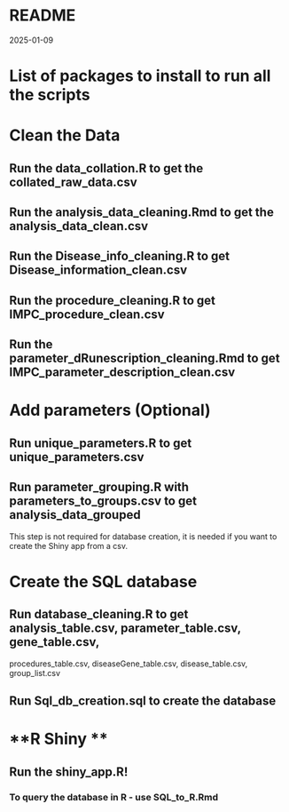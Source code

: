 README
================
2025-01-09

# **List of packages to install to run all the scripts**

# **Clean the Data**

## Run the data_collation.R to get the collated_raw_data.csv

## Run the analysis_data_cleaning.Rmd to get the analysis_data_clean.csv

## Run the Disease_info_cleaning.R to get Disease_information_clean.csv

## Run the procedure_cleaning.R to get IMPC_procedure_clean.csv

## Run the parameter_dRunescription_cleaning.Rmd to get IMPC_parameter_description_clean.csv

# **Add parameters (Optional)**

## Run unique_parameters.R to get unique_parameters.csv

## Run parameter_grouping.R with parameters_to_groups.csv to get analysis_data_grouped

This step is not required for database creation, it is needed if you
want to create the Shiny app from a csv.

# **Create the SQL database**

## Run database_cleaning.R to get analysis_table.csv, parameter_table.csv, gene_table.csv,

procedures_table.csv, diseaseGene_table.csv, disease_table.csv,
group_list.csv

## Run Sql_db_creation.sql to create the database

# **R Shiny **

## Run the shiny_app.R!

### To query the database in R - use SQL_to_R.Rmd

